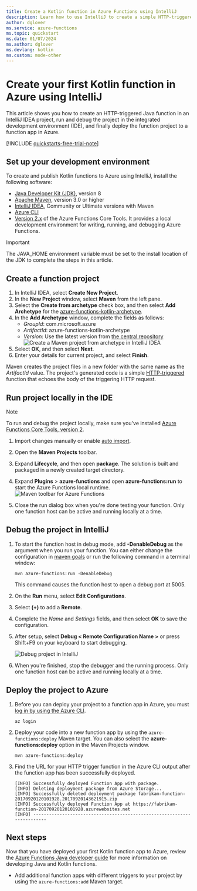```yaml
---
title: Create a Kotlin function in Azure Functions using IntelliJ
description: Learn how to use IntelliJ to create a simple HTTP-triggered Kotlin function, which you then publish to run in a serverless environment in Azure.
author: dglover
ms.service: azure-functions
ms.topic: quickstart
ms.date: 01/07/2024
ms.author: dglover
ms.devlang: kotlin
ms.custom: mode-other
---
```


# Create your first Kotlin function in Azure using IntelliJ

This article shows you how to create an HTTP-triggered Java function in an IntelliJ IDEA project, run and debug the project in the integrated development environment (IDE), and finally deploy the function project to a function app in Azure.

[!INCLUDE [quickstarts-free-trial-note](~/reusable-content/ce-skilling/azure/includes/quickstarts-free-trial-note.md)]

## Set up your development environment

To create and publish Kotlin functions to Azure using IntelliJ, install the following software:

- [Java Developer Kit (JDK)](/azure/developer/java/fundamentals/java-support-on-azure), version 8
- [Apache Maven](https://maven.apache.org), version 3.0 or higher
- [IntelliJ IDEA](https://www.jetbrains.com/idea/download), Community or Ultimate versions with Maven
- [Azure CLI](/cli/azure)
- [Version 2.x](functions-run-local.md#v2) of the Azure Functions Core Tools. It provides a local development environment for writing, running, and debugging Azure Functions.

> [!IMPORTANT]
> The JAVA_HOME environment variable must be set to the install location of the JDK to complete the steps in this article.

## Create a function project

1. In IntelliJ IDEA, select **Create New Project**.  
1. In the **New Project** window, select **Maven** from the left pane.
1. Select the **Create from archetype** check box, and then select **Add Archetype** for the [azure-functions-kotlin-archetype](https://mvnrepository.com/artifact/com.microsoft.azure/azure-functions-kotlin-archetype).
1. In the **Add Archetype** window, complete the fields as follows:
    - _GroupId_: com.microsoft.azure
    - _ArtifactId_: azure-functions-kotlin-archetype
    - _Version_: Use the latest version from [the central repository](https://mvnrepository.com/artifact/com.microsoft.azure/azure-functions-kotlin-archetype)
    ![Create a Maven project from archetype in IntelliJ IDEA](media/functions-create-first-kotlin-intellij/functions-create-intellij.png)  
1. Select **OK**, and then select **Next**.
1. Enter your details for current project, and select **Finish**.

Maven creates the project files in a new folder with the same name as the _ArtifactId_ value. The project's generated code is a simple [HTTP-triggered](./functions-bindings-http-webhook.md) function that echoes the body of the triggering HTTP request.

## Run project locally in the IDE

> [!NOTE]
> To run and debug the project locally, make sure you've installed [Azure Functions Core Tools, version 2](functions-run-local.md#v2).

1. Import changes manually or enable [auto import](https://www.jetbrains.com/help/idea/creating-and-optimizing-imports.html).
1. Open the **Maven Projects** toolbar.
1. Expand **Lifecycle**, and then open **package**. The solution is built and packaged in a newly created target directory.
1. Expand **Plugins** > **azure-functions** and open **azure-functions:run** to start the Azure Functions local runtime.  
  ![Maven toolbar for Azure Functions](media/functions-create-first-kotlin-intellij/functions-intellij-kotlin-maven-toolbar.png)  

1. Close the run dialog box when you're done testing your function. Only one function host can be active and running locally at a time.

## Debug the project in IntelliJ

1. To start the function host in debug mode, add **-DenableDebug** as the argument when you run your function. You can either change the configuration in [maven goals](https://www.jetbrains.com/help/idea/maven-support.html#run_goal) or run the following command in a terminal window:  

   ```
   mvn azure-functions:run -DenableDebug
   ```

   This command causes the function host to open a debug port at 5005.

1. On the **Run** menu, select **Edit Configurations**.
1. Select **(+)** to add a **Remote**.
1. Complete the _Name_ and _Settings_ fields, and then select **OK** to save the configuration.
1. After setup, select **Debug < Remote Configuration Name >** or press Shift+F9 on your keyboard to start debugging.

   ![Debug project in IntelliJ](media/functions-create-first-kotlin-intellij/debug-configuration-intellij.PNG)

1. When you're finished, stop the debugger and the running process. Only one function host can be active and running locally at a time.

## Deploy the project to Azure

1. Before you can deploy your project to a function app in Azure, you must [log in by using the Azure CLI](/cli/azure/authenticate-azure-cli).

   ``` azurecli
   az login
   ```

1. Deploy your code into a new function app by using the `azure-functions:deploy` Maven target. You can also select the **azure-functions:deploy** option in the Maven Projects window.

   ```
   mvn azure-functions:deploy
   ```

1. Find the URL for your HTTP trigger function in the Azure CLI output after the function app has been successfully deployed.

   ``` output
   [INFO] Successfully deployed Function App with package.
   [INFO] Deleting deployment package from Azure Storage...
   [INFO] Successfully deleted deployment package fabrikam-function-20170920120101928.20170920143621915.zip
   [INFO] Successfully deployed Function App at https://fabrikam-function-20170920120101928.azurewebsites.net
   [INFO] ------------------------------------------------------------------------
   ```

## Next steps

Now that you have deployed your first Kotlin function app to Azure, review the [Azure Functions Java developer guide](functions-reference-java.md) for more information on developing Java and Kotlin functions.
- Add additional function apps with different triggers to your project by using the `azure-functions:add` Maven target.
